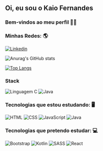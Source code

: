 ## Oi, eu sou o Kaio Fernandes

### Bem-vindos ao meu perfil 🤙🏽

### Minhas Redes: 🌎

[![Linkedin](https://img.shields.io/badge/LinkedIn-0077B5?style=for-the-badge&logo=linkedin&logoColor=white)](https://www.linkedin.com/in/kaio-fernandes-94018923a/)

 ![Anurag's GitHub stats](https://github-readme-stats.vercel.app/api?username=kaiofs122&show_icons=true&theme=radical)
 
[![Top Langs](https://github-readme-stats.vercel.app/api/top-langs/?username=kaiofs122&layout=compact&theme=radical)](https://github.com/anuraghazra/github-readme-stats)

### Stack
![Linguagem C](https://img.shields.io/badge/C-00599C?style=for-the-badge&logo=c&logoColor=white)
![Java](https://img.shields.io/badge/Java-ED8B00?style=for-the-badge&logo=java&logoColor=white)

### Tecnologias que estou estudando: 🖥️
![HTML](https://img.shields.io/badge/HTML5-E34F26?style=for-the-badge&logo=html5&logoColor=white)
![CSS](https://img.shields.io/badge/CSS3-1572B6?style=for-the-badge&logo=css3&logoColor=white)
![JavaScript](https://img.shields.io/badge/JavaScript-F7DF1E?style=for-the-badge&logo=javascript&logoColor=black)
![Java](https://img.shields.io/badge/Java-ED8B00?style=for-the-badge&logo=java&logoColor=white)

### Tecnologias que pretendo estudar: 💻
![Bootstrap](https://img.shields.io/badge/Bootstrap-563D7C?style=for-the-badge&logo=bootstrap&logoColor=white)
![Kotlin](https://img.shields.io/badge/Kotlin-0095D5?&style=for-the-badge&logo=kotlin&logoColor=white)
![SASS](https://img.shields.io/badge/SASS-hotpink.svg?style=for-the-badge&logo=SASS&logoColor=white)
![React](https://img.shields.io/badge/React-20232A?style=for-the-badge&logo=react&logoColor=61DAFB)
